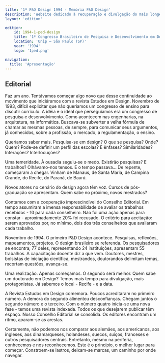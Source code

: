 ```yaml
---
title: '1º P&D Design 1994 - Memória P&D Design'
description: 'Website dedicado à recuperação e divulgação do mais longevo evento científico do campo do design no Brasil.'
layout: 'edition'

edition:
    id: 1994-1-ped-design
    title: '1º Congresso Brasileiro de Pesquisa e Desenvolvimento em Design'
    location: 'Unip – São Paulo (SP)'
    year: '1994'
    logo: '1ped.png'

navigation:
  title: 'Apresentação'
---
```


## Editorial

Faz um ano. Tentávamos começar algo novo que desse continuidade ao movimento que iniciáramos com a revista Estudos em Design. Novembro de 1993, difícil explicitar que não queríamos um congresso de ensino para discutir currículo. A idéia e o ideal que perseguíamos era um congresso de pesquisa e desenvolvimento. Como acontecem nas engenharias, na arquitetura, na informática. Buscava-se subverter a velha fórmula de chamar as mesmas pessoas, de sempre, para comunicar seus argumentos, já conhecidos, sobre a profissão, o mercado, a regulamentação, o ensino.

Queríamos saber mais. Pesquisa-se em design? O que se pesquisa? Onde? Quem? Pode-se definir um perfil das escolas? E ênfases? Similaridades? Interações? Interlocuções?

Uma temeridade. À ousadia seguiu-se o medo. Existirão pesquisas? E trabalhos? Olhávamo-nos tensos. E o tempo passava... De repente, começaram a chegar. Vinham de Manaus, de Santa Maria, de Campina Grande, do Recife, do Paraná, de Baurú.

Novos atores no cenário do design agora têm voz. Cursos de pós-graduação se apresentam. Quem sabe no próximo, novos mestrados?

Contamos com a cooperação imprescindível do Conselho Editorial. Em tempo assumiram a imensa responsabilidade de avaliar os trabalhos recebidos - 10 para cada conselheiro. Não foi uma ação apenas para constar - aproximadamente 20% foi recusado. O critério para aceitação: serem aprovados por, no mínimo, dois dos três conselheiros que avaliaram cada trabalho.

Novembro de 1994. O primeiro P&D Design acontece. Pesquisas, reflexões, mapeamentos, projetos. O design brasileiro se referenda. Os pesquisadores se encontra; 77 deles, representando 24 instituiçòes, apresentam 55 trabalhos. A capacitação docente diz a que vem. Doutores, mestres, bolsistas de iniciação científica, mestrandos, doutorandos delimitam temas, recortam questões, avança-se.

Uma realização. Apenas começamos. O segundo será melhor. Quem sabe um doutorado em Design? Temos mais tempo para divulgação, mais protagonistas. Já sabemos o local - Recife - e a data.

A Revista Estudos em Design comemora. Poucos acreditaram no primeiro número. A demora do segundo alimentou desconfianças. Chegam juntos o segundo número e o terceiro. Com o número quatro inicia-se uma nova fase - temos uma revista indexada. Todos os que desejarem publicar têm espaço. Nosso Conselho Editorial se consolida. Os editores encontram um ritmo, aparam-se as arestas.

Certamente, não podemos nos comparar aos alemães, aos americanos, aos ingleses, aos dinamarqueses, holandeses, suecos, suíços, franceses e outros pesquisadores centrais. Entretanto, mesmo na periferia, conhecemos e nos reconhecemos. Este é o princípio, o melhor lugar para começar. Constroem-se lastros, deixam-se marcas, um caminho por onde navegar.

